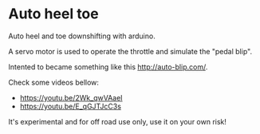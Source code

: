 # Auto heel toe

Auto heel and toe downshifting with arduino.

A servo motor is used to operate the throttle and simulate the "pedal blip".

Intented to became something like this http://auto-blip.com/.

Check some videos bellow:

* https://youtu.be/2Wk_qwVAaeI
* https://youtu.be/E_qGJTJcC3s

It's experimental and for off road use only, use it on your own risk!
